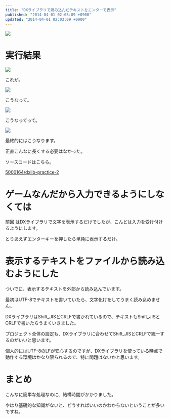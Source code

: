 ```yaml
---
title: "DXライブラリで読み込んだテキストをエンターで表示"
published: "2014-04-01 02:03:09 +0900"
updated: "2014-04-01 02:03:09 +0900"
---
```


![](/images/2014/4/1/dxlib-practice-2-1.png)

# 実行結果

![](/images/2014/4/1/dxlib-practice-2-2.png)

これが。

![](/images/2014/4/1/dxlib-practice-2-3.png)

こうなって。

![](/images/2014/4/1/dxlib-practice-2-4.png)

こうなってって。

![](/images/2014/4/1/dxlib-practice-2-5.png)

最終的にはこうなります。

正直こんなに長くする必要はなかった。

ソースコードはこちら。

[5000164/dxlib-practice-2](https://github.com/5000164/dxlib-practice-2)

# ゲームなんだから入力できるようにしなくては


[前回](/2014/3/16/dxlib-practice-1/) はDXライブラリで文字を表示するだけでしたが、こんどは入力を受け付けるようにします。

とりあえずエンターキーを押したら単純に表示するだけ。

# 表示するテキストをファイルから読み込むようにした

ついでに、表示するテキストを外部から読み込んでいます。

最初はUTF-8でテキストを書いていたら、文字化けをしてうまく読み込めません。

DXライブラリはShift\_JISとCRLFで書かれているので、テキストもShift\_JISとCRLFで書いたらうまくいきました。

プロジェクト全体の設定も、DXライブラリに合わせてShift_JISとCRLFで統一するのがいいと思います。

個人的にはUTF-8のLFが安心するのですが、DXライブラリを使っている時点で動作する環境はかなり限られるので、特に問題はないかと思います。

# まとめ

こんなに簡単な処理なのに、結構時間がかかりました。

やはり基礎的な知識がないと、どうすればいいのかわからないということが多いですね。
